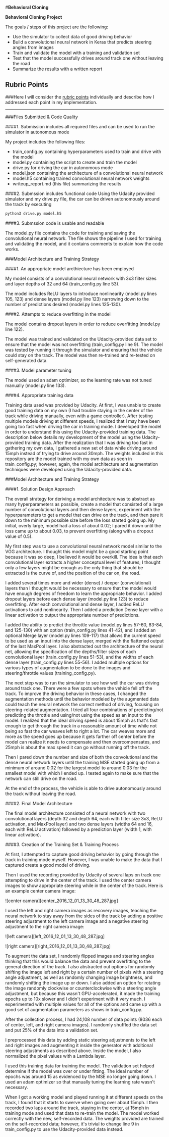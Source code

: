 #**Behavioral Cloning**

**Behavioral Cloning Project**

The goals / steps of this project are the following:

* Use the simulator to collect data of good driving behavior
* Build a convolutional neural network in Keras that predicts steering angles from images
* Train and validate the model with a training and validation set
* Test that the model successfully drives around track one without leaving the road
* Summarize the results with a written report

## Rubric Points
###Here I will consider the [rubric points](https://review.udacity.com/#!/rubrics/432/view) individually and describe how I addressed each point in my implementation.

---
###Files Submitted & Code Quality

####1. Submission includes all required files and can be used to run the simulator in autonomous mode

My project includes the following files:

* train_config.py containing hyperparameters used to train and drive with the model
* model.py containing the script to create and train the model
* drive.py for driving the car in autonomous mode
* model.json containing the architecture of a convolutional neural network
* model.h5 containing trained convolutional neural network weights
* writeup_report.md (this file) summarizing the results

####2. Submssion includes functional code
Using the Udacity provided simulator and my drive.py file, the car can be driven autonomously around the track by executing
```sh
python3 drive.py model.h5
```

####3. Submssion code is usable and readable

The model.py file contains the code for training and saving the convolutional neural network. The file shows the pipeline I used for training and validating the model, and it contains comments to explain how the code works.

###Model Architecture and Training Strategy

####1. An appropriate model arcthiecture has been employed

My model consists of a convolutional neural network with 3x3 filter sizes and layer depths of 32 and 64 (train_config.py line 53).

The model includes ReLU layers to introduce nonlinearity (model.py lines 105, 123) and dense layers (model.py line 123) narrowing down to the number of predictions desired (model.py lines 125-130).

####2. Attempts to reduce overfitting in the model

The model contains dropout layers in order to reduce overfitting (model.py line 122).

The model was trained and validated on the Udacity-provided data set to ensure that the model was not overfitting (train_config.py line 9). The model was tested by running it through the simulator and ensuring that the vehicle could stay on the track. The model was then re-trained and re-tested on self-generated data.

####3. Model parameter tuning

The model used an adam optimizer, so the learning rate was not tuned manually (model.py line 133).

####4. Appropriate training data

Training data used was provided by Udacity. At first, I was unable to create good training data on my own (I had trouble staying in the center of the track while driving manually, even with a game controller). After testing multiple models driving at different speeds, I realized that I may have been going too fast when driving the car in training mode. I developed the model in order to understand this using the Udacity-provided training data. The description below details my development of the model using the Udacity-provided training data. After the realization that I was driving too fast in gathering my own data, I gathered a new set of data while driving around 15mph instead of trying to drive around 30mph. The weights included in this repository are the model trained with my own data as seen in train_config.py; however, again, the model architecture and augmentation techniques were developed using the Udacity-provided data.

###Model Architecture and Training Strategy

####1. Solution Design Approach

The overall strategy for deriving a model architecture was to abstract as many hyperparameters as possible, create a model that consisted of a large number of convolutional layers and then dense layers, experiment with the hyperparameters to get a model that can drive on the track, and then pare it down to the minimum possible size before the loss started going up. My initial, overly large, model had a loss of about 0.02; I pared it down until the loss came up to about 0.03, to prevent overfitting (along with a dropout value of 0.5).

My first step was to use a convolutional neural network model similar to the VGG architecture. I thought this model might be a good starting point because it was so deep, I believed it would be overkill. The idea is that each convolutional layer extracts a higher conceptual level of features; I thought only a few layers might be enough as the only thing that should be extracted is the curve of, and the position of the car on, the road.

I added several times more and wider (dense) / deeper (convolutional) layers than I thought would be necessary to ensure that the model would have enough degrees of freedom to learn the appropriate behavior. I added dropout layers before each dense layer (model.py line 123) to reduce overfitting. After each convolutional and dense layer, I added ReLU activations to add nonlinearity. Then I added a prediction Dense layer with a linear activation to output the appropriate number of predictions.

I added the ability to predict the throttle value (model.py lines 57-60, 83-84, and 125-130) with an option (train_config.py lines 41-42), and I added an optional Merge layer (model.py lines 109-117) that allows the current speed to be used as an input into the dense layer, merged with the flattened output of the last MaxPool layer. I also abstracted out the architecture of the neural net, allowing the specification of the depths/filter sizes of each convolutional layer (train_config.py lines 51-53), and the widths of each dense layer (train_config.py lines 55-56). I added multiple options for various types of augmentation to be done to the images and steering/throttle values (training_config.py).

The next step was to run the simulator to see how well the car was driving around track one. There were a few spots where the vehicle fell off the track. To improve the driving behavior in these cases, I changed the augmentation methods until the behavior modeled by the augmented data could teach the neural network the correct method of driving, focusing on steering-related augmentation. I tried all four combinations of predicting/not predicting the throttle and using/not using the speed as an input to the model. I realized that the ideal driving speed is about 15mph as that's fast enough to get through the track in a reasonable amount of time while not being so fast the car weaves left to right a lot. The car weaves more and more as the speed goes up because it gets farther off center before the model can realize it needs to compensate and then overcompensates, and 25mph is about the max speed it can go without running off the track.

Then I pared down the number and size of both the convolutional and the dense neural network layers until the training MSE started going up from a minimum of around 0.02 for the largest model to around 0.03 for the smallest model with which I ended up. I tested again to make sure that the network can still drive on the road.

At the end of the process, the vehicle is able to drive autonomously around the track without leaving the road.

####2. Final Model Architecture

The final model architecture consisted of a neural network with two convolutional layers (depth 32 and depth 64, each with filter size 3x3, ReLU activation, and MaxPool layer) and two dense layers (widths 64 and 16, each with ReLU activation) followed by a prediction layer (width 1, with linear activation).

####3. Creation of the Training Set & Training Process

At first, I attempted to capture good driving behavior by going through the track in training mode myself. However, I was unable to make the data that I captured create a good model of driving.

Then I used the recording provided by Udacity of several laps on track one attempting to drive in the center of the track. I used the center camera images to show appropriate steering while in the center of the track. Here is an example center camera image:

![center camera][center_2016_12_01_13_30_48_287.jpg]

I used the left and right camera images as recovery images, teaching the neural network to stay away from the sides of the track by adding a positive steering adjustment to the left camera image and a negative steering adjustment to the right camera image:

![left camera][left_2016_12_01_13_30_48_287.jpg]

![right camera][right_2016_12_01_13_30_48_287.jpg]

To augment the data set, I randomly flipped images and steering angles thinking that this would balance the data and prevent overfitting to the general direction of the track. I also abstracted out options for randomly shifting the image left and right by a certain number of pixels with a steering angle adjustment, as well as randomly changing image brightness, and randomly shifting the image up or down. I also added an option for rotating the image randomly clockwise or counterclockwise with a steering angle adjustment, but because this wasn't GPU-accelerated, it made the training epochs up to 10x slower and I didn't experiment with it very much. I experimented with multiple values for all of the options and came up with a good set of augmentation parameters as shows in train_config.py.

After the collection process, I had 24,108 number of data points (8036 each of center, left, and right camera images). I randomly shuffled the data set and put 25% of the data into a validation set.

I preprocessed this data by adding static steering adjustments to the left and right images and augmenting it inside the generator with additional steering adjustments as described above. Inside the model, I also normalized the pixel values with a Lambda layer.

I used this training data for training the model. The validation set helped determine if the model was over or under fitting. The ideal number of epochs was around 15 as evidenced by the MSE no longer going down. I used an adam optimizer so that manually tuning the learning rate wasn't necessary.

When I got a working model and played running it at different speeds on the track, I found that it starts to swerve when going over about 15mph. I then recorded two laps around the track, staying in the center, at 15mph in training mode and used that data to re-train the model. The model worked correctly with the new, self-recorded data. The weights provided are trained on the self-recorded data; however, it's trivial to change line 9 in train_config.py to use the Udacity-provided data instead.
